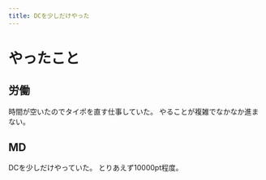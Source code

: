 ```yaml
---
title: DCを少しだけやった
---
```


# やったこと

## 労働

時間が空いたのでタイポを直す仕事していた。
やることが複雑でなかなか進まない。

## MD

DCを少しだけやっていた。
とりあえず10000pt程度。
